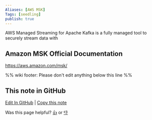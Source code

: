 ```yaml
---
Aliases: [AWS MSK]
Tags: [seedling]
publish: true
---
```


AWS Managed Streaming for Apache Kafka is a fully managed tool to securely stream data with 

## Amazon MSK Official Documentation

https://aws.amazon.com/msk/

%% wiki footer: Please don't edit anything below this line %%

## This note in GitHub

<span class="git-footer">[Edit In GitHub](https://github.dev/data-engineering-community/data-engineering-wiki/blob/main/Tools/Amazon%20MSK.md "git-hub-edit-note") | [Copy this note](https://raw.githubusercontent.com/data-engineering-community/data-engineering-wiki/main/Tools/Amazon%20MSK.md "git-hub-copy-note")</span>

<span class="git-footer">Was this page helpful?
[👍](https://tally.so/r/mOaxjk?rating=Yes&url=https://dataengineering.wiki/Tools/Amazon%20MSK) or [👎](https://tally.so/r/mOaxjk?rating=No&url=https://dataengineering.wiki/Tools/Amazon%20MSK)</span>
